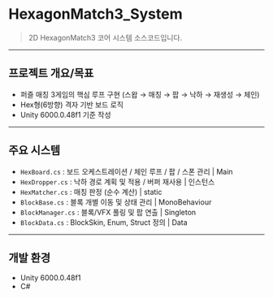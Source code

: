 # HexagonMatch3_System
> 2D HexagonMatch3 코어 시스템 소스코드입니다.
--------------------------------------------------

## 프로젝트 개요/목표
- 퍼즐 매칭 3게임의 핵심 루프 구현 (스왑 → 매칭 → 팝 → 낙하 → 재생성 → 체인)
- Hex형(6방향) 격자 기반 보드 로직
- Unity 6000.0.48f1 기준 작성
--------------------------------------------------

## 주요 시스템
- `HexBoard.cs`     : 보드 오케스트레이션 / 체인 루프 / 팝 / 스폰 관리 | Main
- `HexDropper.cs`   : 낙하 경로 계획 및 적용 / 버퍼 재사용 | 인스턴스
- `HexMatcher.cs`   : 매칭 판정 (순수 계산) | static
- `BlockBase.cs`    : 블록 개별 이동 및 상태 관리 | MonoBehaviour
- `BlockManager.cs` : 블록/VFX 풀링 및 팝 연출 | Singleton
- `BlockData.cs`    : BlockSkin, Enum, Struct 정의 | Data
--------------------------------------------------

## 개발 환경
- Unity 6000.0.48f1
- C#

